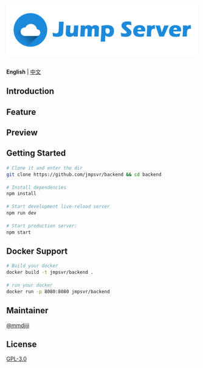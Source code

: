<div align="center">
  <a href="https://github.com/jmpsvr/jmpsvr">
    <img alt="Jump Server Logo" src="./assets/jmpsvr.png">
  </a>
  <br><br>
</div>

**English** | [中文](./README.zh-CN.md)

## Introduction

## Feature

## Preview

## Getting Started
```sh
# Clone it and enter the dir
git clone https://github.com/jmpsvr/backend && cd backend

# Install dependencies
npm install

# Start development live-reload server
npm run dev

# Start production server:
npm start
```
## Docker Support
```sh
# Build your docker
docker build -t jmpsvr/backend .

# run your docker
docker run -p 8080:8080 jmpsvr/backend
```

## Maintainer

[@mmdjiji](https://github.com/mmdjiji)

## License

[GPL-3.0](./LICENSE)
